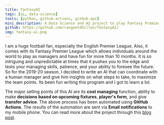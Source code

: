 ```yaml
---
title: FantasyAI
tags: [ai, data-science]
tools: [python, github-actions, github-api]
mini_description: A Data Science and AI project to play Fantasy Premier League.
github: https://github.com/ravgeetdhillon/fantasyAI/
img: fantasy-ai.png
---
```


I am a huge football fan, especially the English Premier League. Also, it comes with its Fantasy Premier League which allows individuals around the world to play as managers and have fun for more than 10 months. It is so intriguing and unpredictable at times that it pushes you to the edge and tests your managing skills, patience, and your ability to foresee the future. So for the 2019-20 season, I decided to write an AI that can coordinate with a human manager and give him insights on what steps to take, to maximize the team points. Its been fun writing this program and I got to learn a lot.

The major selling points of this AI are its **cost managing** function, ability to make **decisions based on upcoming fixtures**, **player's form**, and give **transfer advice**. The above process has been automated using **GitHub Actions**. The results of the automation are sent via **Email notifications** to my mobile phone. You can read more about the project through this [blog post](/blog/fantasy-premier-league-with-data-science-and-ai-first-ten-gameweeks-review/).